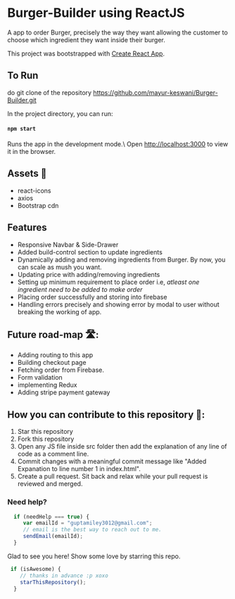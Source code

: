 # Burger-Builder using ReactJS
A app to order Burger, precisely the way they want allowing the customer to choose which ingredient they want inside their burger.

This project was bootstrapped with [Create React App](https://github.com/facebook/create-react-app).

 

## To Run

do git clone of the repository https://github.com/mayur-keswani/Burger-Builder.git

 In the project directory, you can run: 
 #### `npm start`
 Runs the app in the development mode.\ 
 Open [http://localhost:3000](http://localhost:3000) to view it in the browser.

## Assets 🔨
 - react-icons
 - axios
 - Bootstrap cdn
 
## Features
 - Responsive Navbar & Side-Drawer
 - Added build-control section to update ingredients
 - Dynamically adding and removing ingredients from Burger. By now, you can scale as mush you want.
 - Updating price with adding/removing ingredients
 - Setting up minimum requirement to place order i.e,
   _atleast one ingredient need to be added to make order_
 - Placing order successfully and storing into firebase
 - Handling errors precisely and showing error by modal to user without breaking the working of app.
 
## Future road-map 🛣️:
 - Adding routing to this app
 - Building checkout page
 - Fetching order from Firebase.
 - Form validation
 - implementing Redux
 - Adding stripe payment gateway
## How you can contribute to this repository 🤝:
 1) Star this repository
 2) Fork this repository
 3) Open any JS file inside src folder then add the explanation of any line of code as a comment line.
 4) Commit changes with a meaningful commit message like "Added Expanation to line number 1 in index.html".
 5) Create a pull request.
Sit back and relax while your pull request is reviewed and merged.


### Need help?
```Javascript
  if (needHelp === true) {
     var emailId = "guptamiley3012@gmail.com";
     // email is the best way to reach out to me.
     sendEmail(emailId);
  }
```
Glad to see you here! Show some love by starring this repo.


```Javascript
 if (isAwesome) {
    // thanks in advance :p xoxo
    starThisRepository();
  }
```  
